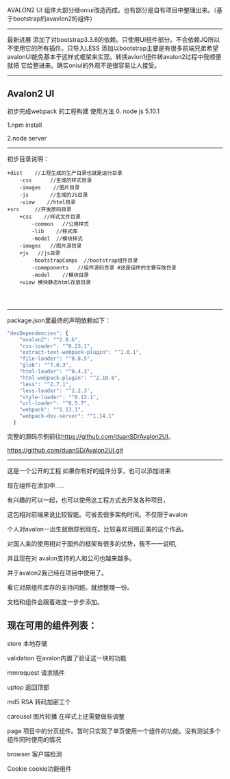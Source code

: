 AVALON2 UI 组件大部分继oniui改造而成。也有部分是自有项目中整理出来。（基于bootstrap的avavlon2的组件）

-----

最新进展   添加了对bootstrap3.3.6的依赖。只使用UI组件部分。不会依赖JQ所以不使用它的所有插件。只导入LESS
添加以bootstrap主要是有很多前端兄弟希望avalonUI能免基本于这样式框架来实现。转换avlon1组件转avalon2过程中我顺便就把
它给整进来。确实oniui的外观不是很容易让人接受。

------

Avalon2 UI
--------------------------------
初步完成webpack 的工程构建 使用方法
0. node js 5.10.1

1.npm install

2.node server

----------------------------------
初步目录说明：
```
+dist    //工程生成的生产目录也就是运行目录
    -css      //生成的样式目录
    -images    //图片目录
    -js       //生成的JS目录
    -view    //html目录
+src     //开发原码目录
    +css    //样式文件目录
        -common   //公用样式
        -lib    //样式库
        -model  //模块样式
    -images   //图片源目录
    +js   //js目录
        -bootstrapComps  //bootstrap组件目录
        -commponents   //组件源码目录 #这是组件的主要存放目录
        -model    //模块目录
    +view 模块静态html存放目录
    

        
```
 
---------------------------------------

package.json里最终的声明依赖如下：

```javascript
"devDependencies": {
    "avalon2": "^2.0.6",
    "css-loader": "^0.23.1",
    "extract-text-webpack-plugin": "^1.0.1",
    "file-loader": "^0.8.5",
    "glob": "^7.0.3",
    "html-loader": "^0.4.3",
    "html-webpack-plugin": "^2.19.0",
    "less": "^2.7.1",
    "less-loader": "^2.2.3",
    "style-loader": "^0.13.1",
    "url-loader": "^0.5.7",
    "webpack": "^1.13.1",
    "webpack-dev-server": "^1.14.1"
  }
```


完整的源码示例前往<https://github.com/duanSD/Avalon2UI>。

<https://github.com/duanSD/Avalon2UI.git>


-------------------------------------
这是一个公开的工程 如果你有好的组件分享，也可以添加进来

现在组件在添加中..... 

有兴趣的可以一起，也可以使用这工程方式去开发各种项目，

这包相对前端来说比较智能。可省去很多架构时间。不仅限于avalon

个人对avalon一出生就跟踪到现在。比较喜欢司图正美的这个作品。

对国人来的使用相对于国外的框架有很多的优势，我不一一说明,

并且现在对 avalon支持的人和公司也越来越多。

并于avalon2我己经在项目中使用了。

看它对原组件库存的支持问题。就想整理一份。

文档和组件会跟着进度一步步添加。


现在可用的组件列表：
-----------------
store  本地存储

validation 在avalon内置了验证这一块的功能  

mmrequest 请求插件

uptop  返回顶部

md5   RSA  转码加密工个

carousel  图片轮播 在样式上还需要做些调整

page 项目中的分页组件。暂时只实现了单页使用一个组件的功能。没有测试多个组件同时使用的情况

browser 客户端检测

Cookie  cookie功能组件